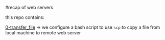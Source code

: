 #recap of web servers

this repo contains:

[0-transfer_file](./0-transfer_file) => we configure a bash script to use `scp` to copy a file from local machine to remote web server
